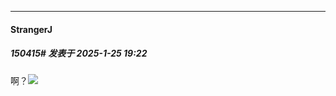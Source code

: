 ﻿
*****

####  StrangerJ  
##### 150415#       发表于 2025-1-25 19:22

啊？<img src="https://p.sda1.dev/21/a422e5d10e574cb0edb4885da27e0215/image.jpg" referrerpolicy="no-referrer">

